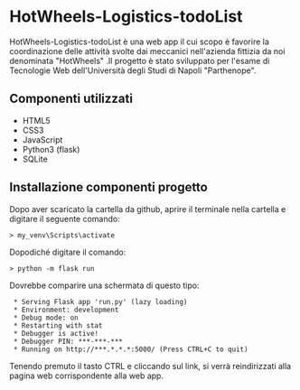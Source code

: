 # HotWheels-Logistics-todoList
HotWheels-Logistics-todoList è una web app il cui scopo è favorire la coordinazione delle attività svolte dai meccanici nell'azienda fittizia da noi denominata "HotWheels" .Il progetto è stato sviluppato per l'esame di Tecnologie Web dell'Università degli Studi di Napoli "Parthenope".
## Componenti utilizzati
- HTML5 
- CSS3
- JavaScript
- Python3 (flask)
- SQLite
## Installazione componenti progetto
Dopo aver scaricato la cartella da github, aprire il terminale nella cartella e digitare il seguente comando:
```
> my_venv\Scripts\activate
```
Dopodiché digitare il comando:
```
> python -m flask run
```
Dovrebbe comparire una schermata di questo tipo:
```
 * Serving Flask app 'run.py' (lazy loading)
 * Environment: development
 * Debug mode: on
 * Restarting with stat
 * Debugger is active!
 * Debugger PIN: ***-***-***
 * Running on http://***.*.*.*:5000/ (Press CTRL+C to quit)
```
Tenendo premuto il tasto CTRL e cliccando sul link, si verrà reindirizzati alla pagina web corrispondente alla web app.
